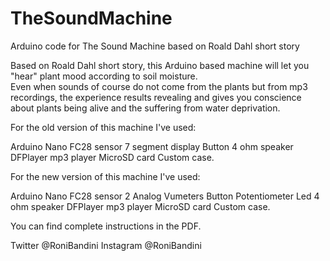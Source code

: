 # TheSoundMachine
Arduino code for The Sound Machine based on Roald Dahl short story

Based on Roald Dahl short story, this Arduino based machine will let you "hear" plant mood according to soil moisture.  
Even when sounds of course do not come from the plants but from mp3 recordings, the experience results revealing and gives you conscience 
about plants being alive and the suffering from water deprivation.

For the old version of this machine I've used:

Arduino Nano
FC28 sensor
7 segment display
Button
4 ohm speaker
DFPlayer mp3 player
MicroSD card
Custom case.

For the new version of this machine I've used:

Arduino Nano
FC28 sensor
2 Analog Vumeters
Button
Potentiometer
Led
4 ohm speaker
DFPlayer mp3 player
MicroSD card
Custom case.

You can find complete instructions in the PDF.

Twitter @RoniBandini
Instagram @RoniBandini 

